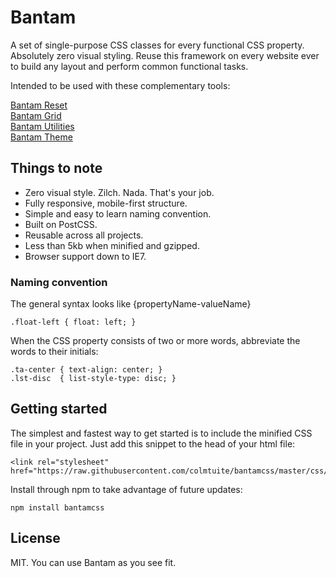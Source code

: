 # Bantam

A set of single-purpose CSS classes for every functional CSS property. Absolutely zero visual styling. Reuse this framework on every website ever to build any layout and perform common functional tasks.

Intended to be used with these complementary tools:

[Bantam Reset](https://github.com/colmtuite/bantam-grid)  
[Bantam Grid](https://github.com/colmtuite/bantam-grid)  
[Bantam Utilities](https://github.com/colmtuite/bantam-utilities)  
[Bantam Theme](https://github.com/colmtuite/bantam-grid)  

## Things to note

- Zero visual style. Zilch. Nada. That's your job.
- Fully responsive, mobile-first structure.
- Simple and easy to learn naming convention.
- Built on PostCSS.
- Reusable across all projects.
- Less than 5kb when minified and gzipped.
- Browser support down to IE7.

### Naming convention

The general syntax looks like {propertyName-valueName}

    .float-left { float: left; }

When the CSS property consists of two or more words, abbreviate the words to their initials:

    .ta-center { text-align: center; }
    .lst-disc  { list-style-type: disc; }

## Getting started

The simplest and fastest way to get started is to include the minified CSS file in your project. Just add this snippet to the head of your html file:

    <link rel="stylesheet" href="https://raw.githubusercontent.com/colmtuite/bantamcss/master/css/bantam.min.css">

Install through npm to take advantage of future updates:

    npm install bantamcss

## License

MIT. You can use Bantam as you see fit.
